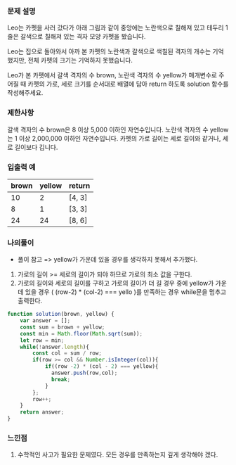 ### 문제 설명
Leo는 카펫을 사러 갔다가 아래 그림과 같이 중앙에는 노란색으로 칠해져 있고 테두리 1줄은 갈색으로 칠해져 있는 격자 모양 카펫을 봤습니다.

Leo는 집으로 돌아와서 아까 본 카펫의 노란색과 갈색으로 색칠된 격자의 개수는 기억했지만, 전체 카펫의 크기는 기억하지 못했습니다.

Leo가 본 카펫에서 갈색 격자의 수 brown, 노란색 격자의 수 yellow가 매개변수로 주어질 때 카펫의 가로, 세로 크기를 순서대로 배열에 담아 return 하도록 solution 함수를 작성해주세요.

### 제한사항
갈색 격자의 수 brown은 8 이상 5,000 이하인 자연수입니다.
노란색 격자의 수 yellow는 1 이상 2,000,000 이하인 자연수입니다.
카펫의 가로 길이는 세로 길이와 같거나, 세로 길이보다 깁니다.
### 입출력 예
| brown | yellow | return |
|-------|--------|--------|
| 10    | 2      | [4, 3] |
| 8     | 1      | [3, 3] |
| 24    | 24     | [8, 6] |

### 나의풀이
* 풀이 참고 => yellow가 가운데 있을 경우를 생각하지 못해서 추가했다.
1. 가로의 길이 >= 세로의 길이가 되야 하므로 가로의 최소 값을 구한다.
2. 가로의 길이와 세로의 길이를 구하고 가로의 길이가 더 길 경우 중에 yellow가 가운데 있을 경우 ( (row-2) * (col-2) === yello )를 만족하는 경우 while문을 멈추고 출력한다.
```jsx
function solution(brown, yellow) {
    var answer = [];
    const sum = brown + yellow;
    const min = Math.floor(Math.sqrt(sum));
    let row = min;
    while(!answer.length){
        const col = sum / row;
        if(row >= col && Number.isInteger(col)){
            if((row -2) * (col - 2) === yellow){
              answer.push(row,col);
              break;
            }
        };
        row++;
    }
    return answer;
}
```

### 느낀점
1. 수학적인 사고가 필요한 문제였다. 모든 경우를 만족하는지 깊게 생각해야 겠다.
